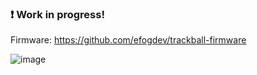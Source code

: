### ❗️ Work in progress!

Firmware: https://github.com/efogdev/trackball-firmware

![image](https://github.com/user-attachments/assets/5b952165-5b7f-4471-807f-55d2fa4e15a3)
